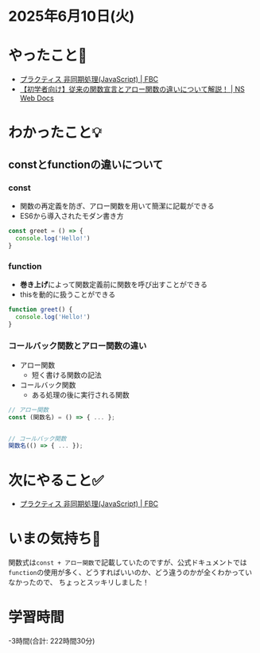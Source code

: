 # 2025年6月10日(火)

# やったこと📝

- [プラクティス 非同期処理\(JavaScript\) \| FBC](https://bootcamp.fjord.jp/practices/204)
- [【初学者向け】従来の関数宣言とアロー関数の違いについて解説！ \| NS Web Docs](https://ns-adwork.com/javascript/3497/)

# わかったこと💡

## constとfunctionの違いについて

### const

- 関数の再定義を防ぎ、アロー関数を用いて簡潔に記載ができる
- ES6から導入されたモダン書き方

```javascript
const greet = () => {
  console.log('Hello!')
}
```

### function

- **巻き上げ**によって関数定義前に関数を呼び出すことができる
- thisを動的に扱うことができる

```javascript
function greet() {
  console.log('Hello!')
}
```

### コールバック関数とアロー関数の違い

- アロー関数
  - 短く書ける関数の記法
- コールバック関数
  - ある処理の後に実行される関数

```javascript
// アロー関数
const (関数名) = () => { ... };


// コールバック関数
関数名(() => { ... });

```

# 次にやること✅

- [プラクティス 非同期処理\(JavaScript\) \| FBC](https://bootcamp.fjord.jp/practices/204)

# いまの気持ち🫶

関数式は`const + アロー関数`で記載していたのですが、公式ドキュメントでは`function`の使用が多く、どうすればいいのか、どう違うのかが全くわかっていなかったので、
ちょっとスッキリしました！

# 学習時間

-3時間(合計: 222時間30分)
